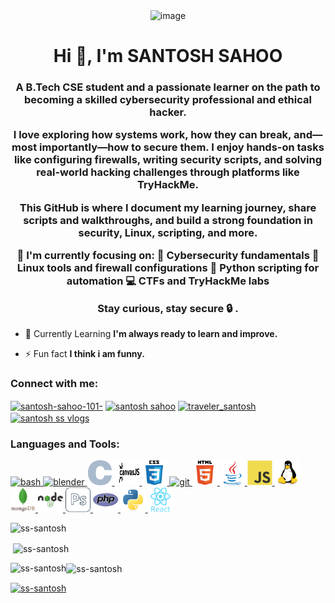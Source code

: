  <div style="text-align: center;">
<img width="480" height="270" alt="image" src="https://github.com/user-attachments/assets/61a513a5-59f9-498a-a7f6-be2672a4b101" />
 </div>

<h1 align="center">Hi 👋, I'm SANTOSH SAHOO</h1>
<h3 align="center">A B.Tech CSE student and a passionate learner on the path to becoming a skilled cybersecurity professional and ethical hacker.

I love exploring how systems work, how they can break, and—most importantly—how to secure them. I enjoy hands-on tasks like configuring firewalls, writing security scripts, and solving real-world hacking challenges through platforms like TryHackMe.

This GitHub is where I document my learning journey, share scripts and walkthroughs, and build a strong foundation in security, Linux, scripting, and more.

🚀 I'm currently focusing on:
🔐 Cybersecurity fundamentals
🐧 Linux tools and firewall configurations
🐍 Python scripting for automation
💻 CTFs and TryHackMe labs

Stay curious, stay secure 🔒
.</h3>

- 🌱 Currently Learning **I'm always ready to learn and improve.**

- ⚡ Fun fact **I think i am funny.**

<h3 align="left">Connect with me:</h3>
<p align="left">
<a href="https://linkedin.com/in/santosh-sahoo-101-" target="blank"><img align="center" src="https://raw.githubusercontent.com/rahuldkjain/github-profile-readme-generator/master/src/images/icons/Social/linked-in-alt.svg" alt="santosh-sahoo-101-" height="30" width="40" /></a>
<a href="https://fb.com/santosh sahoo" target="blank"><img align="center" src="https://raw.githubusercontent.com/rahuldkjain/github-profile-readme-generator/master/src/images/icons/Social/facebook.svg" alt="santosh sahoo" height="30" width="40" /></a>
<a href="https://instagram.com/traveler_santosh" target="blank"><img align="center" src="https://raw.githubusercontent.com/rahuldkjain/github-profile-readme-generator/master/src/images/icons/Social/instagram.svg" alt="traveler_santosh" height="30" width="40" /></a>
<a href="https://www.youtube.com/c/santosh ss vlogs" target="blank"><img align="center" src="https://raw.githubusercontent.com/rahuldkjain/github-profile-readme-generator/master/src/images/icons/Social/youtube.svg" alt="santosh ss vlogs" height="30" width="40" /></a>
</p>

<h3 align="left">Languages and Tools:</h3>
<p align="left"> <a href="https://www.gnu.org/software/bash/" target="_blank" rel="noreferrer"> <img src="https://www.vectorlogo.zone/logos/gnu_bash/gnu_bash-icon.svg" alt="bash" width="40" height="40"/> </a> <a href="https://www.blender.org/" target="_blank" rel="noreferrer"> <img src="https://download.blender.org/branding/community/blender_community_badge_white.svg" alt="blender" width="40" height="40"/> </a> <a href="https://www.cprogramming.com/" target="_blank" rel="noreferrer"> <img src="https://raw.githubusercontent.com/devicons/devicon/master/icons/c/c-original.svg" alt="c" width="40" height="40"/> </a> <a href="https://canvasjs.com" target="_blank" rel="noreferrer"> <img src="https://raw.githubusercontent.com/Hardik0307/Hardik0307/master/assets/canvasjs-charts.svg" alt="canvasjs" width="40" height="40"/> </a> <a href="https://www.w3schools.com/css/" target="_blank" rel="noreferrer"> <img src="https://raw.githubusercontent.com/devicons/devicon/master/icons/css3/css3-original-wordmark.svg" alt="css3" width="40" height="40"/> </a> <a href="https://git-scm.com/" target="_blank" rel="noreferrer"> <img src="https://www.vectorlogo.zone/logos/git-scm/git-scm-icon.svg" alt="git" width="40" height="40"/> </a> <a href="https://www.w3.org/html/" target="_blank" rel="noreferrer"> <img src="https://raw.githubusercontent.com/devicons/devicon/master/icons/html5/html5-original-wordmark.svg" alt="html5" width="40" height="40"/> </a> <a href="https://www.java.com" target="_blank" rel="noreferrer"> <img src="https://raw.githubusercontent.com/devicons/devicon/master/icons/java/java-original.svg" alt="java" width="40" height="40"/> </a> <a href="https://developer.mozilla.org/en-US/docs/Web/JavaScript" target="_blank" rel="noreferrer"> <img src="https://raw.githubusercontent.com/devicons/devicon/master/icons/javascript/javascript-original.svg" alt="javascript" width="40" height="40"/> </a> <a href="https://www.linux.org/" target="_blank" rel="noreferrer"> <img src="https://raw.githubusercontent.com/devicons/devicon/master/icons/linux/linux-original.svg" alt="linux" width="40" height="40"/> </a> <a href="https://www.mongodb.com/" target="_blank" rel="noreferrer"> <img src="https://raw.githubusercontent.com/devicons/devicon/master/icons/mongodb/mongodb-original-wordmark.svg" alt="mongodb" width="40" height="40"/> </a> <a href="https://nodejs.org" target="_blank" rel="noreferrer"> <img src="https://raw.githubusercontent.com/devicons/devicon/master/icons/nodejs/nodejs-original-wordmark.svg" alt="nodejs" width="40" height="40"/> </a> <a href="https://www.photoshop.com/en" target="_blank" rel="noreferrer"> <img src="https://raw.githubusercontent.com/devicons/devicon/master/icons/photoshop/photoshop-line.svg" alt="photoshop" width="40" height="40"/> </a> <a href="https://www.php.net" target="_blank" rel="noreferrer"> <img src="https://raw.githubusercontent.com/devicons/devicon/master/icons/php/php-original.svg" alt="php" width="40" height="40"/> </a> <a href="https://www.python.org" target="_blank" rel="noreferrer"> <img src="https://raw.githubusercontent.com/devicons/devicon/master/icons/python/python-original.svg" alt="python" width="40" height="40"/> </a> <a href="https://reactjs.org/" target="_blank" rel="noreferrer"> <img src="https://raw.githubusercontent.com/devicons/devicon/master/icons/react/react-original-wordmark.svg" alt="react" width="40" height="40"/> </a> </p>


<p align="left"> <img src="https://komarev.com/ghpvc/?username=ss-santosh&label=Profile%20views&color=0e75b6&style=flat" alt="ss-santosh" /> </p>

<p>&nbsp;<img align="center" src="https://github-readme-stats.vercel.app/api?username=ss-santosh&show_icons=true&locale=en" alt="ss-santosh" /></p>
<p><img align="left" src="https://github-readme-stats.vercel.app/api/top-langs?username=ss-santosh&show_icons=true&locale=en&layout=compact" alt="ss-santosh" /></p>

<p><img align="center" src="https://github-readme-streak-stats.herokuapp.com/?user=ss-santosh&" alt="ss-santosh" /></p>

<p align="left"> <a href="https://github.com/ryo-ma/github-profile-trophy"><img src="https://github-profile-trophy.vercel.app/?username=ss-santosh" alt="ss-santosh" /></a> </p>
